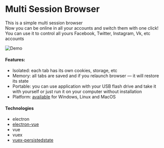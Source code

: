 # Multi Session Browser

This is a simple multi session browser  
Now you can be online in all your accounts and switch them with one click!  
You can use it to control all yours Facebook, Twitter, Instagram, Vk, etc accounts

![Demo](https://raw.githubusercontent.com/PavelShar/multi-session-browser/assets/demo.gif)


#### Features:
* Isolated: each tab has its own cookies, storage, etc
* Memory: all tabs are saved and if you relaunch browser — it will restore its state
* Portable: you can use application with your USB flash drive and take it with yourself or just run it on your computer without installation
* Platform: [available](https://github.com/PavelShar/multi-session-browser/releases) for Windows, Linux and MacOS



#### Technologies
* electron
* [electron-vue](https://github.com/SimulatedGREG/electron-vue)
* vue
* vuex
* [vuex-persistedstate](https://github.com/robinvdvleuten/vuex-persistedstate)
